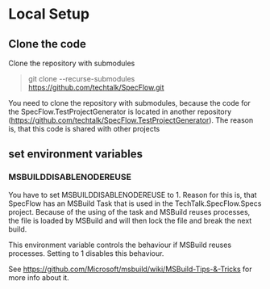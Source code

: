 # Local Setup

## Clone the code

Clone the repository with submodules

> git clone --recurse-submodules https://github.com/techtalk/SpecFlow.git

You need to clone the repository with submodules, because the code for the SpecFlow.TestProjectGenerator is located in another repository (https://github.com/techtalk/SpecFlow.TestProjectGenerator). The reason is, that this code is shared with other projects

## set environment variables

### MSBUILDDISABLENODEREUSE

You have to set MSBUILDDISABLENODEREUSE to 1.
Reason for this is, that SpecFlow has an MSBuild Task that is used in the TechTalk.SpecFlow.Specs project. Because of the using of the task and MSBuild reuses processes, the file is loaded by MSBuild and will then lock the file and break the next build.

This environment variable controls the behaviour if MSBuild reuses processes. Setting to 1 disables this behaviour.

See https://github.com/Microsoft/msbuild/wiki/MSBuild-Tips-&-Tricks for more info about it.
